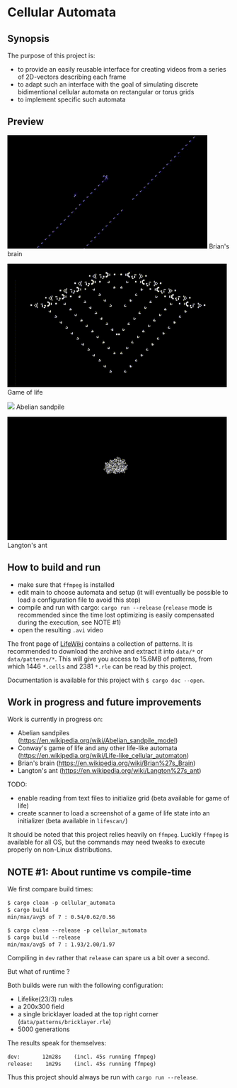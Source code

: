 # Cellular Automata

## Synopsis

The purpose of this project is:
- to provide an easily reusable interface for creating videos from a series of 2D-vectors describing each frame
- to adapt such an interface with the goal of simulating discrete bidimentional cellular automata on rectangular or torus grids
- to implement specific such automata

## Preview

![](img/brain_capture.gif)
Brian's brain


![](img/glider_guns.gif)
Game of life


![](img/sandpile.gif)
Abelian sandpile


![](img/ants.gif)
Langton's ant



## How to build and run

- make sure that `ffmpeg` is installed
- edit main to choose automata and setup (it will eventually be possible to load a configuration file to avoid this step)
- compile and run with cargo: `cargo run --release` (`release` mode is recommended since the time lost optimizing is easily compensated during the execution, see NOTE #1)
- open the resulting `.avi` video

The front page of [LifeWiki](https://www.conwaylife.com/wiki) contains a collection of patterns. It is recommended to download the archive and extract it into `data/*` or `data/patterns/*`.
This will give you access to 15.6MB of patterns, from which 1446 `*.cells` and 2381 `*.rle` can be read by this project.

Documentation is available for this project with `$ cargo doc --open`.


## Work in progress and future improvements

Work is currently in progress on:
- Abelian sandpiles (https://en.wikipedia.org/wiki/Abelian_sandpile_model)
- Conway's game of life and any other life-like automata (https://en.wikipedia.org/wiki/Life-like_cellular_automaton)
- Brian's brain (https://en.wikipedia.org/wiki/Brian%27s_Brain)
- Langton's ant (https://en.wikipedia.org/wiki/Langton%27s_ant)


TODO:
- enable reading from text files to initialize grid (beta available for game of life)
- create scanner to load a screenshot of a game of life state into an initializer (beta available in `lifescan/`)


It should be noted that this project relies heavily on `ffmpeg`. Luckily `ffmpeg` is available for all OS, but the commands may need tweaks to execute properly on non-Linux distributions.


## NOTE #1: About runtime vs compile-time

We first compare build times:

```
$ cargo clean -p cellular_automata
$ cargo build
min/max/avg5 of 7 : 0.54/0.62/0.56
```
```
$ cargo clean --release -p cellular_automata
$ cargo build --release
min/max/avg5 of 7 : 1.93/2.00/1.97
```

Compiling in `dev` rather that `release` can spare us a bit over a second.

But what of runtime ?

Both builds were run with the following configuration:
- Lifelike(23/3) rules
- a 200x300 field
- a single bricklayer loaded at the top right corner (`data/patterns/bricklayer.rle`)
- 5000 generations

The results speak for themselves:
```
dev:       12m28s    (incl. 45s running ffmpeg)
release:    1m29s    (incl. 45s running ffmpeg)
```
Thus this project should always be run with `cargo run --release`.
